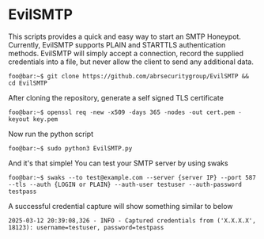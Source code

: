 # EvilSMTP
This scripts provides a quick and easy way to start an SMTP Honeypot. Currently, EvilSMTP supports PLAIN and STARTTLS authentication methods. EvilSMTP will simply accept a connection, record the supplied credentials into a file, but never allow the client to send any additional data.

```console
foo@bar:~$ git clone https://github.com/abrsecuritygroup/EvilSMTP && cd EvilSMTP
```
After cloning the repository, generate a self signed TLS certificate
```console
foo@bar:~$ openssl req -new -x509 -days 365 -nodes -out cert.pem -keyout key.pem
```

Now run the python script
```console
foo@bar:~$ sudo python3 EvilSMTP.py
```
And it's that simple! You can test your SMTP server by using swaks
```console
foo@bar:~$ swaks --to test@example.com --server {server IP} --port 587 --tls --auth {LOGIN or PLAIN} --auth-user testuser --auth-password testpass
```
A successful credential capture will show something similar to below
```console
2025-03-12 20:39:08,326 - INFO - Captured credentials from ('X.X.X.X', 18123): username=testuser, password=testpass
```
